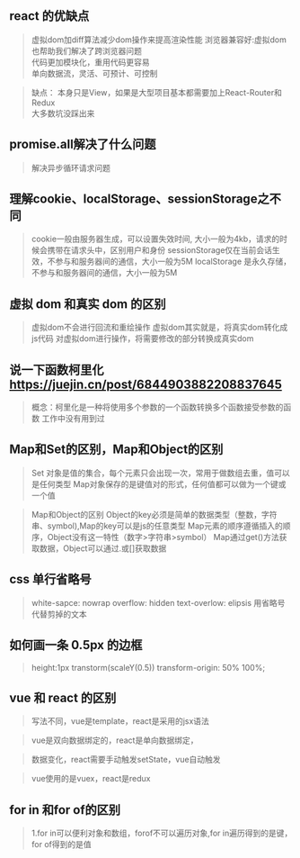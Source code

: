 ## react 的优缺点

 > 虚拟dom加diff算法减少dom操作来提高渲染性能
 > 浏览器兼容好:虚拟dom也帮助我们解决了跨浏览器问题  
 > 代码更加模块化，重用代码更容易  
 > 单向数据流，灵活、可预计、可控制  
 
 > 缺点：
 > 本身只是View，如果是大型项目基本都需要加上React-Router和Redux  
 > 大多数坑没踩出来  


 ## promise.all解决了什么问题
 > 解决异步循环请求问题

 ## 理解cookie、localStorage、sessionStorage之不同
 > cookie一般由服务器生成，可以设置失效时间, 大小一般为4kb，请求的时候会携带在请求头中，区别用户和身份
 > sessionStorage仅在当前会话生效，不参与和服务器间的通信，大小一般为5M
 > localStorage 是永久存储，不参与和服务器间的通信，大小一般为5M

 ## 虚拟 dom 和真实 dom 的区别
 > 虚拟dom不会进行回流和重绘操作
 > 虚拟dom其实就是，将真实dom转化成js代码
 > 对虚拟dom进行操作，将需要修改的部分转换成真实dom


 ## 说一下函数柯里化    https://juejin.cn/post/6844903882208837645
 > 概念：柯里化是一种将使用多个参数的一个函数转换多个函数接受参数的函数
 > 工作中没有用到过

 ## Map和Set的区别，Map和Object的区别
 > Set 对象是值的集合，每个元素只会出现一次，常用于做数组去重，值可以是任何类型
 > Map对象保存的是键值对的形式，任何值都可以做为一个键或一个值

 > Map和Object的区别
 > Object的key必须是简单的数据类型（整数，字符串、symbol),Map的key可以是js的任意类型
 > Map元素的顺序遵循插入的顺序，Object没有这一特性（数字>字符串>symbol）
 > Map通过get()方法获取数据，Object可以通过.或[]获取数据

 ## css 单行省略号
 > white-sapce: nowrap
 > overflow: hidden
 > text-overlow: elipsis  用省略号代替剪掉的文本

 ## 如何画一条 0.5px 的边框
 > height:1px 
 > transtorm(scaleY(0.5))
 > transform-origin: 50% 100%;


 ## vue 和 react 的区别

 > 写法不同，vue是template，react是采用的jsx语法

 > vue是双向数据绑定的，react是单向数据绑定，

 > 数据变化，react需要手动触发setState，vue自动触发

 > vue使用的是vuex，react是redux

 ## for in 和for of的区别
 > 1.for in可以便利对象和数组，forof不可以遍历对象,for in遍历得到的是键，for of得到的是值
